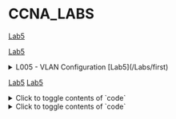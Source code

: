# CCNA_LABS

[Lab5](/Labs/first)

[Lab5](./Labs/first)



<details>
<summary>L005 - VLAN Configuration [Lab5](/Labs/first)</summary>
[Lab5](https://github.com/faee32/CCNA_LABS/blob/main/Labs/005%20-%20VLAN%20Configuration)
</details>

[Lab5](/Labs/first)
[Lab5](/Labs/first)
<details>
<summary>Click to toggle contents of `code`</summary>
[Lab5](/Labs/first)
</details>

<details>
<summary>Click to toggle contents of `code`</summary>
[Lab5](/Labs/first)
</details>
